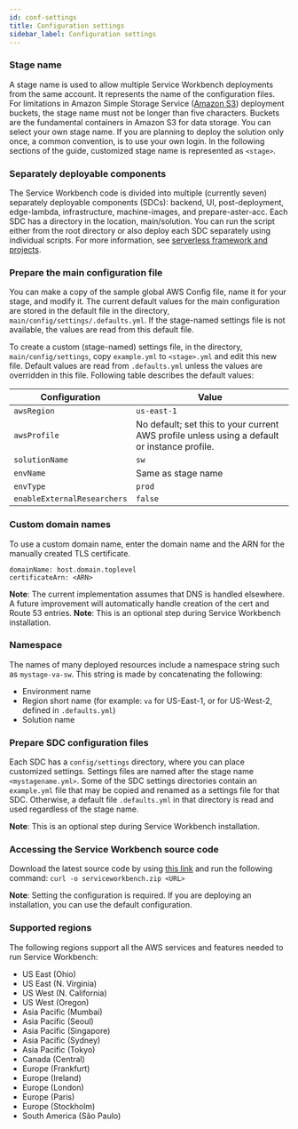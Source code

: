 ```yaml
---
id: conf-settings
title: Configuration settings
sidebar_label: Configuration settings
---
```

### Stage name

A stage name is used to allow multiple Service Workbench deployments from the same account. It represents the name of the configuration files. For limitations in Amazon Simple Storage Service ([Amazon S3](https://aws.amazon.com/s3/)) deployment buckets, the stage name must not be longer than five characters. Buckets are the fundamental containers in Amazon S3 for data storage.
You can select your own stage name. If you are planning to deploy the solution only once, a common convention, is to use your own login. In the following sections of the guide, customized stage name is represented as `<stage>`.

### Separately deployable components

The Service Workbench code is divided into multiple (currently seven) separately deployable components (SDCs): backend, UI, post-deployment, edge-lambda, infrastructure, machine-images, and prepare-aster-acc. Each SDC has a directory in the location, main/solution. You can run the script either from the root directory or also deploy each SDC separately using individual scripts.  For more information, see  [serverless framework and projects](/installation_guide/components).

### Prepare the main configuration file

You can make a copy of the sample global AWS Config file, name it for your stage, and modify it. The current default values for the main configuration are stored in the default file in the directory, `main/config/settings/.defaults.yml`. If the stage-named settings file is not available, the values are read from this default file.

To create a custom (stage-named) settings file, in the directory, `main/config/settings`, copy `example.yml` to `<stage>.yml` and edit this new file. Default values are read from `.defaults.yml` unless the values are overridden in this file. Following table describes the default values: 

| Configuration      | Value | 
| ----------- | ----------- |
| `awsRegion`      | `us-east-1`       |
| `awsProfile`   | No default; set this to your current AWS profile unless using a default or instance profile.        |
| `solutionName`      | `sw`       |
| `envName`   | Same as stage name        |
| `envType`      | `prod`       |
| `enableExternalResearchers`   | `false`        |

### Custom domain names

To use a custom domain name, enter the domain name and the ARN for the manually created TLS certificate.
```
domainName: host.domain.toplevel
certificateArn: <ARN>
```
**Note**: The current implementation assumes that DNS is handled elsewhere. A future improvement will automatically handle creation of the cert and Route 53 entries.
**Note**: This is an optional step during Service Workbench installation.

### Namespace

The names of many deployed resources include a namespace string such as `mystage-va-sw`. This string is made by concatenating the following:

+ Environment name
+ Region short name (for example: `va` for US-East-1, or for US-West-2, defined in `.defaults.yml`)
+ Solution name

### Prepare SDC configuration files

Each SDC has a `config/settings` directory, where you can place customized settings. Settings files are named after the stage name `<mystagename.yml>`. Some of the SDC settings directories contain an `example.yml` file that may be copied and renamed as a settings file for that SDC. Otherwise, a default file `.defaults.yml` in that directory is read and used regardless of the stage name.

**Note**: This is an optional step during Service Workbench installation.

### Accessing the Service Workbench source code

Download the latest source code by using [this link](https://github.com/awslabs/service-workbench-on-aws/tags) and run the following command:
`curl -o serviceworkbench.zip <URL>`

**Note**: Setting the configuration is required. If you are deploying an installation, you can use the default configuration.

### Supported regions

The following regions support all the AWS services and features needed to run Service Workbench:
+ US East (Ohio)
+ US East (N. Virginia)
+ US West (N. California)
+ US West (Oregon)
+ Asia Pacific (Mumbai)
+ Asia Pacific (Seoul)
+ Asia Pacific (Singapore)
+ Asia Pacific (Sydney)
+ Asia Pacific (Tokyo)
+ Canada (Central)
+ Europe (Frankfurt)
+ Europe (Ireland)
+ Europe (London)
+ Europe (Paris)
+ Europe (Stockholm)
+ South America (São Paulo)

